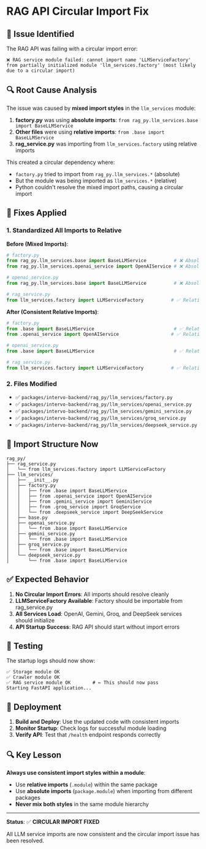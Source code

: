 # RAG API Circular Import Fix

## 🐛 Issue Identified

The RAG API was failing with a circular import error:
```
❌ RAG service module failed: cannot import name 'LLMServiceFactory' from partially initialized module 'llm_services.factory' (most likely due to a circular import)
```

## 🔍 Root Cause Analysis

The issue was caused by **mixed import styles** in the `llm_services` module:

1. **factory.py** was using **absolute imports**: `from rag_py.llm_services.base import BaseLLMService`
2. **Other files** were using **relative imports**: `from .base import BaseLLMService`
3. **rag_service.py** was importing from `llm_services.factory` using relative imports

This created a circular dependency where:
- `factory.py` tried to import from `rag_py.llm_services.*` (absolute)
- But the module was being imported as `llm_services.*` (relative)
- Python couldn't resolve the mixed import paths, causing a circular import

## 🔧 Fixes Applied

### 1. **Standardized All Imports to Relative**

**Before (Mixed Imports)**:
```python
# factory.py
from rag_py.llm_services.base import BaseLLMService          # ❌ Absolute
from rag_py.llm_services.openai_service import OpenAIService # ❌ Absolute

# openai_service.py  
from rag_py.llm_services.base import BaseLLMService          # ❌ Absolute

# rag_service.py
from llm_services.factory import LLMServiceFactory          # ✅ Relative
```

**After (Consistent Relative Imports)**:
```python
# factory.py
from .base import BaseLLMService                             # ✅ Relative
from .openai_service import OpenAIService                   # ✅ Relative

# openai_service.py
from .base import BaseLLMService                             # ✅ Relative

# rag_service.py  
from llm_services.factory import LLMServiceFactory          # ✅ Relative
```

### 2. **Files Modified**

- ✅ `packages/intervo-backend/rag_py/llm_services/factory.py`
- ✅ `packages/intervo-backend/rag_py/llm_services/openai_service.py`
- ✅ `packages/intervo-backend/rag_py/llm_services/gemini_service.py`
- ✅ `packages/intervo-backend/rag_py/llm_services/groq_service.py`
- ✅ `packages/intervo-backend/rag_py/llm_services/deepseek_service.py`

## 📁 Import Structure Now

```
rag_py/
├── rag_service.py
│   └── from llm_services.factory import LLMServiceFactory
├── llm_services/
│   ├── __init__.py
│   ├── factory.py
│   │   ├── from .base import BaseLLMService
│   │   ├── from .openai_service import OpenAIService
│   │   ├── from .gemini_service import GeminiService
│   │   ├── from .groq_service import GroqService
│   │   └── from .deepseek_service import DeepSeekService
│   ├── base.py
│   ├── openai_service.py
│   │   └── from .base import BaseLLMService
│   ├── gemini_service.py
│   │   └── from .base import BaseLLMService
│   ├── groq_service.py
│   │   └── from .base import BaseLLMService
│   └── deepseek_service.py
│       └── from .base import BaseLLMService
```

## ✅ Expected Behavior

1. **No Circular Import Errors**: All imports should resolve cleanly
2. **LLMServiceFactory Available**: Factory should be importable from rag_service.py
3. **All Services Load**: OpenAI, Gemini, Groq, and DeepSeek services should initialize
4. **API Startup Success**: RAG API should start without import errors

## 🧪 Testing

The startup logs should now show:
```
✅ Storage module OK
✅ Crawler module OK  
✅ RAG service module OK        # ← This should now pass
Starting FastAPI application...
```

## 🚀 Deployment

1. **Build and Deploy**: Use the updated code with consistent imports
2. **Monitor Startup**: Check logs for successful module loading
3. **Verify API**: Test that `/health` endpoint responds correctly

## 🔍 Key Lesson

**Always use consistent import styles within a module**:
- Use **relative imports** (`.module`) within the same package
- Use **absolute imports** (`package.module`) when importing from different packages
- **Never mix both styles** in the same module hierarchy

---

**Status**: ✅ **CIRCULAR IMPORT FIXED**

All LLM service imports are now consistent and the circular import issue has been resolved.
